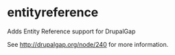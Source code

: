 entityreference
===============

Adds Entity Reference support for DrupalGap

See http://drupalgap.org/node/240 for more information.

